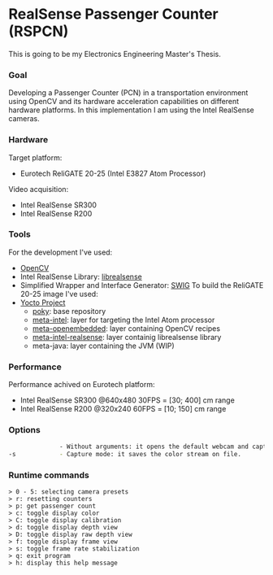 # RealSense Passenger Counter (RSPCN)
This is going to be my Electronics Engineering Master's Thesis.

### Goal
Developing a Passenger Counter (PCN) in a transportation environment using OpenCV and its hardware acceleration capabilities on different hardware platforms. In this implementation I am using the Intel RealSense cameras.

### Hardware
Target platform: 
* Eurotech ReliGATE 20-25 (Intel E3827 Atom Processor)

Video acquisition:
* Intel RealSense SR300
* Intel RealSense R200

### Tools
For the development I've used:
* [OpenCV](http://opencv.org/)
* Intel RealSense Library: [librealsense](https://github.com/IntelRealSense/librealsense)
* Simplified Wrapper and Interface Generator: [SWIG](http://www.swig.org/)
To build the ReliGATE 20-25 image I've used:
* [Yocto Project](https://www.yoctoproject.org/)
    * [poky](http://git.yoctoproject.org/cgit.cgi/poky): base repository
    * [meta-intel](http://git.yoctoproject.org/cgit.cgi/meta-intel): layer for targeting the Intel Atom processor
    * [meta-openembedded](https://github.com/openembedded/meta-openembedded): layer containing OpenCV recipes
    * [meta-intel-realsense](https://github.com/IntelRealSense/meta-intel-realsense.git): layer containig librealsense library
    * meta-java: layer containing the JVM (WIP)

### Performance
Performance achived on Eurotech platform:
* Intel RealSense SR300 @640x480 30FPS = [30; 400] cm range
* Intel RealSense R200  @320x240 60FPS = [10; 150] cm range

### Options
```sh
              - Without arguments: it opens the default webcam and captures the input stream.
-s            - Capture mode: it saves the color stream on file.
```

### Runtime commands
```
> 0 - 5: selecting camera presets
> r: resetting counters
> p: get passenger count
> c: toggle display color
> C: toggle display calibration
> d: toggle display depth view
> D: toggle display raw depth view
> f: toggle display frame view
> s: toggle frame rate stabilization
> q: exit program
> h: display this help message
```